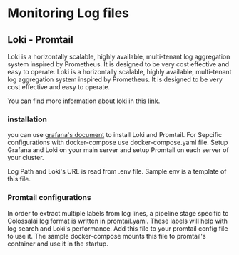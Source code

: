# Monitoring Log files

## Loki - Promtail
Loki is a horizontally scalable, highly available, multi-tenant log aggregation system inspired by Prometheus. It is designed to be very cost effective and easy to operate. Loki is a horizontally scalable, highly available, multi-tenant log aggregation system inspired by Prometheus. It is designed to be very cost effective and easy to operate.

You can find more information about loki in this [link](https://grafana.com/oss/loki/). 

### installation
you can use [grafana's document](https://grafana.com/docs/loki/latest/installation/) to install Loki and Promtail. For Sepcific configurations with docker-compose use docker-compose.yaml file. Setup Grafana and Loki on your main server and setup Promtail on each server of your cluster. 

Log Path and Loki's URL is read from .env file. Sample.env is a template of this file. 

### Promtail configurations
In order to extract multiple labels from log lines, a pipeline stage specific to Colossalai log format is written in promtail.yaml. These labels will help with log search and Loki's performance. Add this file to your promtail config.file to use it. The sample docker-compose mounts this file to promtail's container and use it in the startup.